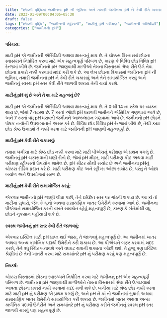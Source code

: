 ```yaml
---
title: "છોડની વૃદ્ધિમાં જમીનના pH ની ભૂમિકા અને તમારી જમીનના pH ને કેવી રીતે ચકાસવું અને સમાયોજિત કરવું?"
date: 2023-01-09T00:04:05+05:30
draft: false
tags: ["છોડની વૃદ્ધિ", "જમીનની તંદુરસ્તી", "માટીનું pH પરીક્ષણ", "જમીનની એસિડિટી"]
categories: ["જમીનનો pH"]
---
```


#### પરિચય:
માટી pH એ જમીનની એસિડિટી અથવા ક્ષારત્વનું માપ છે. તે ચોક્કસ વિસ્તારમાં છોડના સ્વાસ્થ્યને નિર્ધારિત કરવા માટે એક મહત્વપૂર્ણ પરિબળ છે, કારણ કે વિવિધ છોડ વિવિધ pH રેન્જમાં ખીલે છે. જમીનનો pH જાણવાથી માળીઓ તેમના વિસ્તારમાં શ્રેષ્ઠ રીતે ઉગે તેવા છોડના પ્રકારો નક્કી કરવામાં મદદ કરી શકે છે. આ લેખ છોડના વિકાસમાં જમીનના pH ની ભૂમિકા, તમારી જમીનના pH ને કેવી રીતે ચકાસવું અને તેને સમાયોજિત કરવું અને જમીનનું સ્વસ્થ pH સ્તર કેવી રીતે જાળવી શકાય તેની ચર્ચા કરશે.

#### માટીનું pH શું છે અને તે શા માટે મહત્વનું છે?
માટી pH એ જમીનની એસિડિટી અથવા ક્ષારત્વનું માપ છે. તે 0 થી 14 ના સ્કેલ પર વ્યક્ત થાય છે, જેમાં 7 તટસ્થ છે. 7 કરતાં ઓછી pH ધરાવતી જમીનને એસિડિક ગણવામાં આવે છે, અને 7 કરતાં વધુ pH ધરાવતી જમીનને આલ્કલાઇન ગણવામાં આવે છે. જમીનનો pH છોડને પોષક તત્વોની ઉપલબ્ધતાને અસર કરે છે. વિવિધ છોડ વિવિધ pH રેન્જમાં ખીલે છે, તેથી કયા છોડ શ્રેષ્ઠ ઉગાડશે તે નક્કી કરવા માટે જમીનની pH જાણવી મહત્વપૂર્ણ છે.

#### માટીનું pH કેવી રીતે ચકાસવું:
તમારા બગીચા માટે શ્રેષ્ઠ છોડ નક્કી કરવા માટે માટી પીએચનું પરીક્ષણ એ પ્રથમ પગલું છે. જમીનનું pH ચકાસવાની ઘણી રીતો છે, જેમાં pH મીટર, માટી પરીક્ષણ કીટ અથવા માટી પરીક્ષણ સ્ટ્રીપ્સનો ઉપયોગ શામેલ છે. pH મીટર સૌથી સચોટ છે અને જમીનના pHનું ચોક્કસ રીડિંગ પ્રદાન કરે છે. માટી પરીક્ષણ કીટ અને સ્ટ્રીપ્સ ઓછા સચોટ છે, પરંતુ તે ઓછા ખર્ચાળ અને ઉપયોગમાં સરળ છે.

#### માટીનું pH કેવી રીતે સમાયોજિત કરવું:
એકવાર જમીનનો pH જાણી લીધા પછી, તેને ઇચ્છિત સ્તર પર ગોઠવી શકાય છે. આ કાં તો માટીમાં સુધારો, જેમ કે ચૂનો અથવા રાસાયણિક ખાતર ઉમેરીને કરવામાં આવે છે. જમીનના પીએચને સમાયોજિત કરતી વખતે સાવચેત રહેવું મહત્વપૂર્ણ છે, કારણ કે બંનેમાંથી વધુ છોડને નુકસાન પહોંચાડી શકે છે.

#### સ્વસ્થ જમીનનું pH સ્તર કેવી રીતે જાળવવું:
એકવાર ઇચ્છિત માટી pH પ્રાપ્ત થઈ જાય, તે જાળવવું મહત્વપૂર્ણ છે. આ જમીનમાં ખાતર અથવા અન્ય કાર્બનિક પદાર્થો ઉમેરીને કરી શકાય છે. આ પીએચને બફર કરવામાં મદદ કરશે, તેને વધુ સ્થિર બનાવશે અને વધઘટ થવાની શક્યતા ઓછી થશે. તે હજુ પણ ઇચ્છિત શ્રેણીમાં છે તેની ખાતરી કરવા માટે સમયાંતરે pH નું પરીક્ષણ કરવું પણ મહત્વપૂર્ણ છે.

#### નિષ્કર્ષ:
ચોક્કસ વિસ્તારમાં છોડના સ્વાસ્થ્યને નિર્ધારિત કરવા માટે જમીનનું pH એક મહત્વપૂર્ણ પરિબળ છે. જમીનના pH જાણવાથી માળીઓને તેમના વિસ્તારમાં શ્રેષ્ઠ રીતે ઉગાડવામાં આવતા છોડના પ્રકારો નક્કી કરવામાં મદદ મળી શકે છે. બગીચા માટે શ્રેષ્ઠ છોડ નક્કી કરવા માટે માટી pH નું પરીક્ષણ એ પ્રથમ પગલું છે, અને pH ને કાં તો જમીનમાં સુધારો અથવા રાસાયણિક ખાતર ઉમેરીને સમાયોજિત કરી શકાય છે. જમીનમાં ખાતર અથવા અન્ય કાર્બનિક પદાર્થો ઉમેરીને અને સમયાંતરે pH નું પરીક્ષણ કરીને જમીનનું સ્વસ્થ pH સ્તર જાળવી રાખવું પણ મહત્વપૂર્ણ છે.